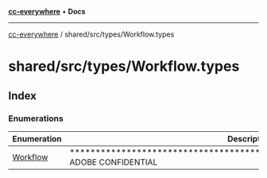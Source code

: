 [**cc-everywhere**](../../../../index.md) • **Docs**

***

[cc-everywhere](../../../../index.md) / shared/src/types/Workflow.types

# shared/src/types/Workflow.types

## Index

### Enumerations

| Enumeration | Description |
| ------ | ------ |
| [Workflow](enumerations/Workflow.md) | ********************************************************************** ADOBE CONFIDENTIAL |
